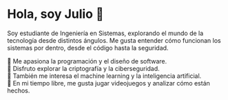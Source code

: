 # Hola, soy Julio 👋  

Soy estudiante de Ingeniería en Sistemas, explorando el mundo de la tecnología desde distintos ángulos. Me gusta entender cómo funcionan los sistemas por dentro, desde el código hasta la seguridad.  

🔹 Me apasiona la programación y el diseño de software.  
🔹 Disfruto explorar la criptografía y la ciberseguridad.  
🔹 También me interesa el machine learning y la inteligencia artificial.  
🔹 En mi tiempo libre, me gusta jugar videojuegos y analizar cómo están hechos. 

<!--
**Je-pp/Je-pp** is a ✨ _special_ ✨ repository because its `README.md` (this file) appears on your GitHub profile.

Here are some ideas to get you started:

- 🔭 I’m currently working on ...
- 🌱 I’m currently learning ...
- 👯 I’m looking to collaborate on ...
- 🤔 I’m looking for help with ...
- 💬 Ask me about ...
- 📫 How to reach me: ...
- 😄 Pronouns: ...
- ⚡ Fun fact: ...
-->
